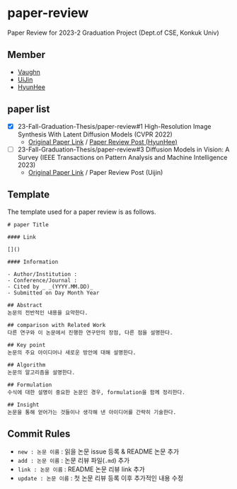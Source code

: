 # paper-review

Paper Review for 2023-2 Graduation Project (Dept.of CSE, Konkuk Univ)

## Member

- [Vaughn](https://github.com/webb-c)
- [UiJin](https://github.com/youuijin)
- [HyunHee](https://github.com/aesa117)

## paper list

- [X] 23-Fall-Graduation-Thesis/paper-review#1 High-Resolution Image Synthesis With Latent Diffusion Models (CVPR 2022)
  - [Original Paper Link](https://arxiv.org/abs/2112.10752) / [Paper Review Post (HyunHee)](https://github.com/23-Fall-Graduation-Thesis/paper-review/blob/main/HyunHee/High-Resolution%20Image%20Synthesis%20with%20Latent%20Diffusion%20Models.md)
- [ ] 23-Fall-Graduation-Thesis/paper-review#3 Diffusion Models in Vision: A Survey (IEEE Transactions on Pattern Analysis and Machine Intelligence 2023)
  - [Original Paper Link](https://arxiv.org/abs/2209.04747) / Paper Review Post (Uijin)

## Template

The template used for a paper review is as follows.

```
# paper Title

#### Link

[]()

#### Information

- Author/Institution :
- Conference/Journal :
- Cited by _ _(YYYY.MM.DD)_
- Submitted on Day Month Year

## Abstract
논문의 전반적인 내용을 요약한다.

## comparison with Related Work
다른 연구와 이 논문에서 진행한 연구만의 장점, 다른 점을 설명한다.

## Key point
논문의 주요 아이디어나 새로운 방안에 대해 설명한다.

## Algorithm
논문의 알고리즘을 설명한다.

## Formulation
수식에 대한 설명이 중요한 논문인 경우, formulation을 함께 정리한다.

## Insight
논문을 통해 얻어가는 것들이나 생각해 낸 아이디어를 간략히 기술한다.
```

## Commit Rules

- `new : 논문 이름` : 읽을 논문 issue 등록 & README 논문 추가
- `add : 논문 이름` : 논문 리뷰 파일(`.md`) 추가
- `link : 논문 이름` : README 논문 리뷰 link 추가
- `update : 논문 이름` : 첫 논문 리뷰 등록 이후 추가적인 내용 수정
